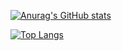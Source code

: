 [![Anurag's GitHub stats](https://github-readme-stats.vercel.app/api?username=lopesrichard&count_private=true&show_icons=true&theme=dracula)](https://github.com/anuraghazra/github-readme-stats)

[![Top Langs](https://github-readme-stats.vercel.app/api/top-langs/?username=lopesrichard&layout=compact&theme=dracula)](https://github.com/anuraghazra/github-readme-stats)
